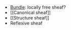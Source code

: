 - [Bundle](Bundle.md): locally free sheaf?
- [[Canonical sheaf]]
- [[Structure sheaf]]
- Reflexive sheaf
